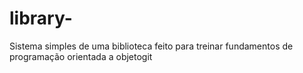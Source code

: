 # library-

Sistema simples de uma biblioteca feito para treinar fundamentos de programação orientada a objetogit 
